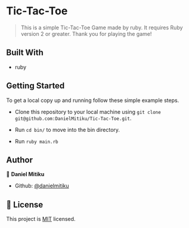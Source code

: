 # Tic-Tac-Toe

> This is a simple Tic-Tac-Toe Game made by ruby. It requires Ruby version 2 or greater. Thank you for playing the game!

## Built With

- ruby


## Getting Started

To get a local copy up and running follow these simple example steps.

 - Clone this repository to your local machine using ```git clone git@github.com:DanielMitiku/Tic-Tac-Toe.git```.

 - Run ```cd bin/``` to move into the bin directory.

 - Run ```ruby main.rb```


## Author

👤 **Daniel Mitiku**

- Github: [@danielmitiku](https://github.com/DanielMitiku)


## 📝 License

This project is [MIT](http://www.tldrlegal.com/license/mit-license) licensed.

